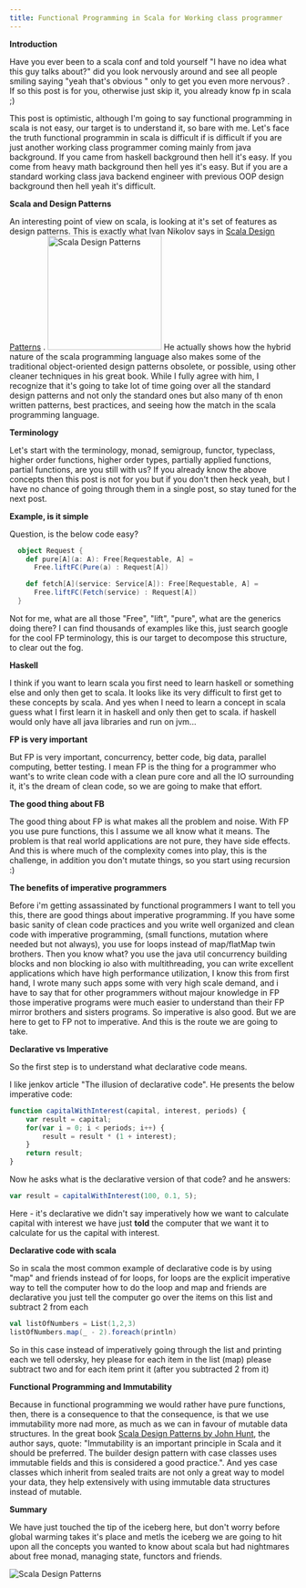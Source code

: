 ```yaml
---
title: Functional Programming in Scala for Working class programmer
---
```

**Introduction**

Have you ever been to a scala conf and told yourself "I have no idea what this guy talks about?" did you look nervously around and see all people smiling saying "yeah that's obvious " only to get you even more nervous? . If so this post is for you, otherwise just skip it, you already know fp in scala ;)

This post is optimistic, although I'm going to say functional programming in scala is not easy, our target is to understand it, so bare with me.  Let's face the truth functional programmin in scala is difficult if is difficult if you are just another working class programmer coming mainly from java background. If you came from haskell background then hell it's easy.  If you come from heavy math background then hell yes it's easy.  But if you are a standard working class java backend engineer with previous OOP design background then hell yeah it's difficult.

**Scala and Design Patterns**

An interesting point of view on scala, is looking at it's set of features as design patterns.  This is exactly what Ivan Nikolov says in [Scala Design Patterns](http://devatrest.blogspot.com/2017/07/scala-design-patterns-book-review.html) . <a href="http://amzn.to/2tK3Ikh" target="_blank"><img src="https://goo.gl/RR3eDs" alt="Scala Design Patterns" width="200"/></a> He actually shows how the hybrid nature of the scala programming language also makes some of the traditional object-oriented design patterns obsolete, or possible, using other cleaner techniques in his great book.  While I fully agree with him, I recognize that it's going to take lot of time going over all the standard design patterns and not only the standard ones but also many of th enon written patterns, best practices, and seeing how the match in the scala programming language.

**Terminology**

Let's start with the terminology, monad, semigroup, functor, typeclass, higher order functions, higher order types, partially applied functions, partial functions, are you still with us? If you already know the above concepts then this post is not for you but if you don't then heck yeah, but I have no chance of going through them in a single post, so stay tuned for the next post.

**Example, is it simple**

Question, is the below code easy?

```scala
  object Request {
    def pure[A](a: A): Free[Requestable, A] =
      Free.liftFC(Pure(a) : Request[A])

    def fetch[A](service: Service[A]): Free[Requestable, A] =
      Free.liftFC(Fetch(service) : Request[A])
  }
```

Not for me, what are all those "Free", "lift", "pure", what are the generics doing there? I can find thousands of examples like this, just search google for the cool FP terminology, this is our target to decompose this structure, to clear out the fog. 

**Haskell**

I think if you want to learn scala you first need to learn haskell or something else and only then get to scala.   It looks like its very difficult to first get to these concepts by scala.  And yes when I need to learn a concept in scala guess what I first learn it in haskell and only then get to scala.  if haskell would only have all java libraries and run on jvm...

**FP is very important**

But FP is very important, concurrency, better code, big data, parallel computing, better testing.  I mean FP is the thing for a programmer who want's to write clean code with a clean pure core and all the IO surrounding it, it's the dream of clean code, so we are going to make that effort.

 **The good thing about FB**
 
 The good thing about FP is what makes all the problem and noise.  With FP you use pure functions, this I assume we all know what it means.  The problem is that real world applications are not pure, they have side effects.  And this is where much of the complexity comes into play, this is the challenge, in addition you don't mutate things, so you start using recursion :)
 
**The benefits of imperative programmers**

Before i'm getting assassinated by functional programmers I want to tell you this, there are good things about imperative programming.  If you have some basic sanity of clean code practices and you write well organized and clean code with imperative programming, (small functions, mutation where needed but not always), you use for loops instead of map/flatMap twin brothers.  Then you know what? you use the java util concurrency building blocks and non blocking io also with multithreading, you can write excellent applications which have high performance utilization, I know this from first hand, I wrote many such apps some with very high scale demand, and i have to say that for other programmers without majour knowledge in FP those imperative programs were much easier to understand than their FP mirror brothers and sisters programs.  So imperative is also good.  But we are here to get to FP not to imperative.  And this is the route we are going to take.

**Declarative vs Imperative**

So the first step is to understand what declarative code means.

I like jenkov article "The illusion of declarative code".  He presents the below imperative code:

```javascript
function capitalWithInterest(capital, interest, periods) {
    var result = capital;
    for(var i = 0; i < periods; i++) {
        result = result * (1 + interest);
    }
    return result;
}
```
Now he asks what is the declarative version of that code? and he answers:

```javascript
var result = capitalWithInterest(100, 0.1, 5);
``` 

Here - it's declarative we didn't say imperatively how we want to calculate capital with interest we have just **told** the computer that we want it to calculate for us the capital with interest.

**Declarative code with scala**

So in scala the most common example of declarative code is by using "map" and friends instead of for loops, for loops are the explicit imperative way to tell the computer how to do the loop and map and friends are declarative you just tell the computer go over the items on this list and subtract 2 from each

```scala
val listOfNumbers = List(1,2,3)
listOfNumbers.map(_ - 2).foreach(println) 
```

So in this case instead of imperatively going through the list and printing each we tell odersky, hey please for each item in the list (map) please subtract two and for each item print it (after you subtracted 2 from it)  
 
 **Functional Programming and Immutability**
 
 Because in functional programming we would rather have pure functions, then, there is a consequence to that the consequence, is that we use immutability more nad more, as much as we can in favour of mutable data structures.  In the great book [Scala Design Patterns by John Hunt](http://amzn.to/2tK3Ikh), the author says, quote: "Immutability is an important principle in Scala and it should be preferred. The builder design pattern with case classes uses immutable fields and this is considered a good practice.".  And yes case classes which inherit from sealed traits are not only a great way to model your data, they help extensively with using immutable data structures instead of mutable.
 
 **Summary**
 
 We have just touched the tip of the iceberg here, but don't worry before global warming takes it's place and metls the iceberg we are going to hit upon all the concepts you wanted to know about scala but had nightmares about free monad, managing state, functors and friends.
 
![Scala Design Patterns](https://images-na.ssl-images-amazon.com/images/I/51yfYdrJjYL._AC_US436_FMwebp_QL65_.jpg)